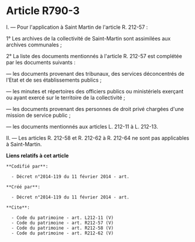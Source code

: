 # Article R790-3

I. ― Pour l'application à Saint Martin de l'article R. 212-57 : 

1° Les archives de la collectivité de Saint-Martin sont assimilées aux archives communales ; 

2° La liste des documents mentionnés à l'article R. 212-57 est complétée par les documents suivants : 

― les documents provenant des tribunaux, des services déconcentrés de l'Etat et de ses établissements publics ; 

― les minutes et répertoires des officiers publics ou ministériels exerçant ou ayant exercé sur le territoire de la
collectivité ; 

― les documents provenant des personnes de droit privé chargées d'une mission de service public ; 

― les documents mentionnés aux articles L. 212-11 à L. 212-13. 

II. ― Les articles R. 212-58 et R. 212-62 à R. 212-64 ne sont pas applicables à Saint-Martin.

**Liens relatifs à cet article**

	**Codifié par**:

	  - Décret n°2014-119 du 11 février 2014 - art.

	**Créé par**:

	  - Décret n°2014-119 du 11 février 2014 - art.

	**Cite**:

	  - Code du patrimoine - art. L212-11 (V)
	  - Code du patrimoine - art. R212-57 (V)
	  - Code du patrimoine - art. R212-58 (V)
	  - Code du patrimoine - art. R212-62 (V)
